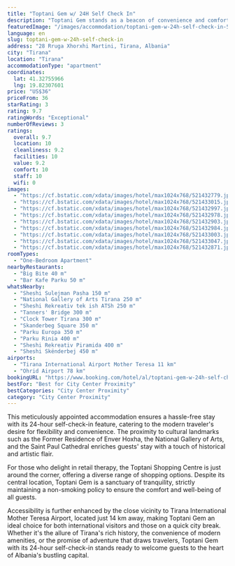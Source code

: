 ```yaml
---
title: "Toptani Gem w/ 24H Self Check In"
description: "Toptani Gem stands as a beacon of convenience and comfort in the heart of Tirana, merely a stone's throw away from the city's vibrant Skanderbeg Square."
featuredImage: "/images/accommodation/toptani-gem-w-24h-self-check-in-521432779.jpg"
language: en
slug: toptani-gem-w-24h-self-check-in
address: "28 Rruga Xhorxhi Martini, Tirana, Albania"
city: "Tirana"
location: "Tirana"
accommodationType: "apartment"
coordinates:
  lat: 41.32755966
  lng: 19.82307601
price: "US$36"
priceFrom: 36
starRating: 3
rating: 9.7
ratingWords: "Exceptional"
numberOfReviews: 3
ratings:
  overall: 9.7
  location: 10
  cleanliness: 9.2
  facilities: 10
  value: 9.2
  comfort: 10
  staff: 10
  wifi: 0
images:
  - "https://cf.bstatic.com/xdata/images/hotel/max1024x768/521432779.jpg?k=9d2322fc40129e6a8c081366a5c6254241900e72f8c27d55ec6cf22df36c8748&o=&hp=1"
  - "https://cf.bstatic.com/xdata/images/hotel/max1024x768/521433015.jpg?k=6eb3948dd4dc13307a3c4e6b6089625ad0a851511413422849247d8d0ed9db6c&o=&hp=1"
  - "https://cf.bstatic.com/xdata/images/hotel/max1024x768/521432997.jpg?k=e806192ea48f8789a710304d245152cba34dc3d6e318f9153bb3aa64fdeda814&o=&hp=1"
  - "https://cf.bstatic.com/xdata/images/hotel/max1024x768/521432978.jpg?k=509e78d56c41f48534e4119272325e73f2cc39afbe57f7e778c0f90bb896b4cf&o=&hp=1"
  - "https://cf.bstatic.com/xdata/images/hotel/max1024x768/521432903.jpg?k=5fa504b109f4e8d5880b5a39b368cc4bb4ab8567aab98ffd4917026f01932eca&o=&hp=1"
  - "https://cf.bstatic.com/xdata/images/hotel/max1024x768/521432984.jpg?k=04551b0c5b65de9956eced70d8fd76a60aa22c6865f2c96e5985499ae021c1e8&o=&hp=1"
  - "https://cf.bstatic.com/xdata/images/hotel/max1024x768/521433003.jpg?k=c1d703e3ec36c55ab9f31fe694491e1edb60e4a198eadbc703b066b44d8417ca&o=&hp=1"
  - "https://cf.bstatic.com/xdata/images/hotel/max1024x768/521433047.jpg?k=3413b07e28393de466b03257a4ac71a2585bef36df8bbeb14b94e2de558cca56&o=&hp=1"
  - "https://cf.bstatic.com/xdata/images/hotel/max1024x768/521432871.jpg?k=63cf467a8ecc05bb1cc65f36dbb6ff58eb97e933887ff90c17e09b05745bb7fb&o=&hp=1"
roomTypes:
  - "One-Bedroom Apartment"
nearbyRestaurants:
  - "Big Bite 40 m"
  - "Bar Kafe Parku 50 m"
whatsNearby:
  - "Sheshi Sulejman Pasha 150 m"
  - "National Gallery of Arts Tirana 250 m"
  - "Sheshi Rekreativ tek ish ATSh 250 m"
  - "Tanners' Bridge 300 m"
  - "Clock Tower Tirana 300 m"
  - "Skanderbeg Square 350 m"
  - "Parku Europa 350 m"
  - "Parku Rinia 400 m"
  - "Sheshi Rekreativ Piramida 400 m"
  - "Sheshi Skënderbej 450 m"
airports:
  - "Tirana International Airport Mother Teresa 11 km"
  - "Ohrid Airport 78 km"
bookingURL: "https://www.booking.com/hotel/al/toptani-gem-w-24h-self-check-in.en-gb.html?aid=8035640"
bestFor: "Best for City Center Proximity"
bestCategories: "City Center Proximity"
category: "City Center Proximity"
---
```


This meticulously appointed accommodation ensures a hassle-free stay with its 24-hour self-check-in feature, catering to the modern traveler's desire for flexibility and convenience. The proximity to cultural landmarks such as the Former Residence of Enver Hoxha, the National Gallery of Arts, and the Saint Paul Cathedral enriches guests' stay with a touch of historical and artistic flair.

For those who delight in retail therapy, the Toptani Shopping Centre is just around the corner, offering a diverse range of shopping options. Despite its central location, Toptani Gem is a sanctuary of tranquility, strictly maintaining a non-smoking policy to ensure the comfort and well-being of all guests.

Accessibility is further enhanced by the close vicinity to Tirana International Mother Teresa Airport, located just 14 km away, making Toptani Gem an ideal choice for both international visitors and those on a quick city break. Whether it's the allure of Tirana's rich history, the convenience of modern amenities, or the promise of adventure that draws travelers, Toptani Gem with its 24-hour self-check-in stands ready to welcome guests to the heart of Albania's bustling capital.